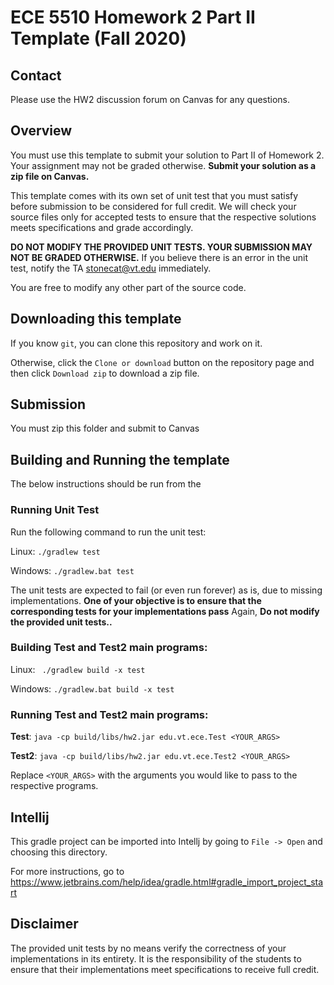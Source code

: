 # ECE 5510 Homework 2 Part II Template (Fall 2020)

## Contact

Please use the HW2 discussion forum on Canvas for any questions.

## Overview

You must use this template to submit your solution to Part II of Homework 2. 
Your assignment may not be graded otherwise. 
**Submit your solution as a zip file on Canvas.** 

This template comes with its own set of unit test that you must satisfy before submission to be considered for full credit. 
We will check your source files only for accepted tests to ensure that the respective solutions meets specifications and grade accordingly.

**DO NOT MODIFY THE PROVIDED UNIT TESTS. YOUR SUBMISSION MAY NOT BE GRADED OTHERWISE.**
If you believe there is an error in the unit test, notify the TA <stonecat@vt.edu> immediately. 

You are free to modify any other part of the source code.

## Downloading this template

If you know `git`, you can clone this repository and work on it.

Otherwise, click the `Clone or download` button on the repository page and then click `Download zip` to download a zip file.   

## Submission

You must zip this folder and submit to Canvas

## Building and Running the template

The below instructions should be run from the 

### Running Unit Test

Run the following command to run the unit test:

Linux: `./gradlew test`

Windows: `./gradlew.bat test`

The unit tests are expected to fail (or even run forever) as is, due to missing implementations. 
**One of your objective is to ensure that the corresponding tests for your implementations pass**
Again, **Do not modify the provided unit tests..** 

### Building Test and Test2 main programs:

Linux: ` ./gradlew build -x test`

Windows: `./gradlew.bat build -x test`

### Running Test and Test2 main programs:

__Test__:
`java -cp build/libs/hw2.jar edu.vt.ece.Test <YOUR_ARGS>`

__Test2__:
`java -cp build/libs/hw2.jar edu.vt.ece.Test2 <YOUR_ARGS>`

Replace `<YOUR_ARGS>` with the arguments you would like to pass to the respective programs.

## Intellij

This gradle project can be imported into Intellj by going to `File -> Open` and choosing this directory.

For more instructions, go to https://www.jetbrains.com/help/idea/gradle.html#gradle_import_project_start

## Disclaimer

The provided unit tests by no means verify the correctness of your implementations in its entirety. 
It is the responsibility of the students to ensure that their implementations meet specifications to receive full credit.
